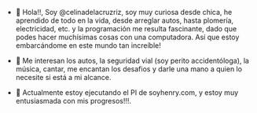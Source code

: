 - 👋 Hola!!, Soy @celinadelacruzriz, soy muy curiosa desde chica, he aprendido de todo en la vida, desde arreglar autos, hasta plomería, electricidad, etc.
y la programación me resulta fascinante, dado que podes hacer muchísimas cosas con una computadora. Así que estoy embarcándome en este mundo tan increíble!

- 👀 Me interesan los autos, la seguridad vial (soy perito accidentóloga), la música, cantar, me encantan los desafios y darle una mano a quien lo necesite si está a mi alcance.

- 🌱 Actualmente estoy ejecutando el PI de soyhenry.com, y estoy muy entusiasmada con mis progresos!!!.


<!---
celinadelacruzriz/celinadelacruzriz is a ✨ special ✨ repository because its `README.md` (this file) appears on your GitHub profile.
You can click the Preview link to take a look at your changes.
--->

